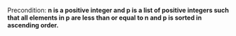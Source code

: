 Precondition: **n is a positive integer and p is a list of positive integers such that all elements in p are less than or equal to n and p is sorted in ascending order.**